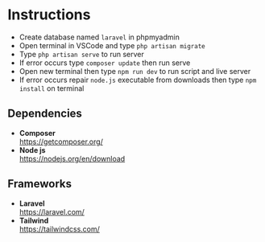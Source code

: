 # Instructions
- Create database named `laravel` in phpmyadmin
- Open terminal in VSCode and type `php artisan migrate`
- Type `php artisan serve` to run server
- If error occurs type `composer update` then run serve
- Open new terminal then type `npm run dev` to run script and live server
- If error occurs repair `node.js` executable from downloads then type `npm install` on terminal

## Dependencies
- __Composer__ <br />https://getcomposer.org/ <br />
- __Node js__  <br />https://nodejs.org/en/download<br />

## Frameworks
- __Laravel__ <br />https://laravel.com/<br />
- __Tailwind__ <br />https://tailwindcss.com/<br />

  
